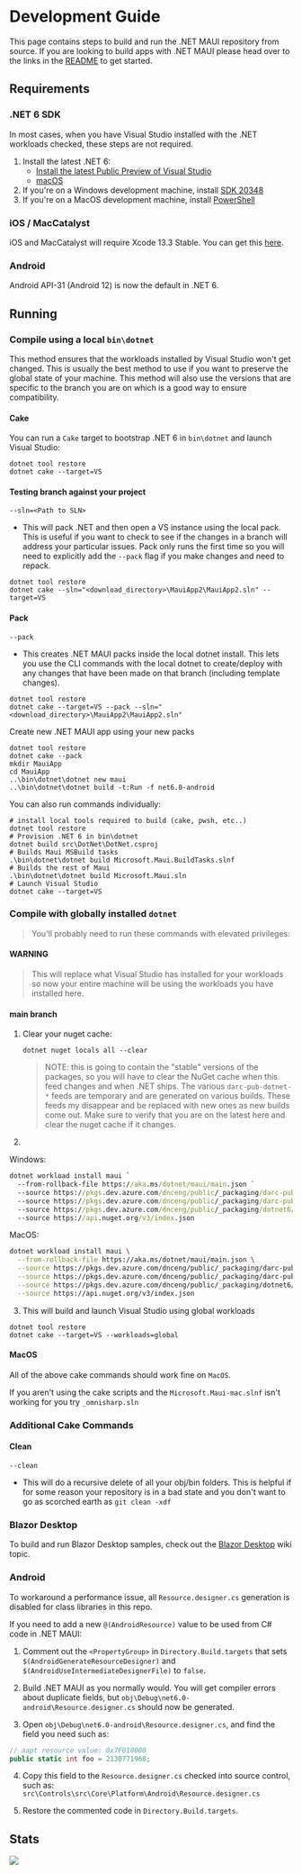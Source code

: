 # Development Guide

This page contains steps to build and run the .NET MAUI repository from source. If you are looking to build apps with .NET MAUI please head over to the links in the [README](https://github.com/dotnet/maui/blob/main/README.md) to get started.

## Requirements

### .NET 6 SDK

In most cases, when you have Visual Studio installed with the .NET workloads checked, these steps are not required.

1. Install the latest .NET 6:  
   <!--- [Win (x64)](https://aka.ms/dotnet/6.0.2xx/daily/dotnet-sdk-win-x64.exe)   -->
   - [Install the latest Public Preview of Visual Studio](https://docs.microsoft.com/en-us/dotnet/maui/get-started/installation/)
   - [macOS](https://dotnet.microsoft.com/en-us/download/dotnet/6.0)  
2. If you're on a Windows development machine, install [SDK 20348](https://go.microsoft.com/fwlink/?linkid=2164145)
3. If you're on a MacOS development machine, install [PowerShell](https://docs.microsoft.com/en-us/powershell/scripting/install/installing-powershell-on-macos)
   
### iOS / MacCatalyst

iOS and MacCatalyst will require Xcode 13.3 Stable. You can get this [here](https://developer.apple.com/download/more/?name=Xcode).

### Android

Android API-31 (Android 12) is now the default in .NET 6.

## Running

### Compile using a local `bin\dotnet`

This method ensures that the workloads installed by Visual Studio won't get changed. This is usually the best method to use if you want to preserve the global state of your machine. This method will also use the versions that are specific to the branch you are on which is a good way to ensure compatibility.

#### Cake

You can run a `Cake` target to bootstrap .NET 6 in `bin\dotnet` and launch Visual Studio:

```dotnetcli
dotnet tool restore
dotnet cake --target=VS
```

#### Testing branch against your project
`--sln=<Path to SLN>`
- This will pack .NET and then open a VS instance using the local pack. This is useful if you want to check to see if the changes in a branch will address your particular issues. Pack only runs the first time so you will need to explicitly add the `--pack` flag if you make changes and need to repack.

```dotnetcli
dotnet tool restore
dotnet cake --sln="<download_directory>\MauiApp2\MauiApp2.sln" --target=VS
```

#### Pack
`--pack`
- This creates .NET MAUI packs inside the local dotnet install. This lets you use the CLI commands with the local dotnet to create/deploy with any changes that have been made on that branch (including template changes).

```dotnetcli
dotnet tool restore
dotnet cake --target=VS --pack --sln="<download_directory>\MauiApp2\MauiApp2.sln"
```

Create new .NET MAUI app using your new packs
```dotnetcli
dotnet tool restore
dotnet cake --pack
mkdir MauiApp
cd MauiApp
..\bin\dotnet\dotnet new maui
..\bin\dotnet\dotnet build -t:Run -f net6.0-android
```

You can also run commands individually:
```dotnetcli
# install local tools required to build (cake, pwsh, etc..)
dotnet tool restore
# Provision .NET 6 in bin\dotnet
dotnet build src\DotNet\DotNet.csproj
# Builds Maui MSBuild tasks
.\bin\dotnet\dotnet build Microsoft.Maui.BuildTasks.slnf
# Builds the rest of Maui
.\bin\dotnet\dotnet build Microsoft.Maui.sln
# Launch Visual Studio
dotnet cake --target=VS
```

### Compile with globally installed `dotnet`

> You'll probably need to run these commands with elevated privileges:

#### WARNING ####

> This will replace what Visual Studio has installed for your workloads so now your entire machine will be using the workloads you have installed here.

#### main branch

1. Clear your nuget cache:  
   ```
   dotnet nuget locals all --clear
   ```
   > NOTE: this is going to contain the "stable" versions of the packages, so you will have to clear the NuGet cache when this feed changes and when .NET ships. The various `darc-pub-dotnet-*` feeds are temporary and are generated on various builds. These feeds my disappear and be replaced with new ones as new builds come out. Make sure to verify that you are on the latest here and clear the nuget cache if it changes.

2. 
Windows:

```bat
dotnet workload install maui `
  --from-rollback-file https://aka.ms/dotnet/maui/main.json `
  --source https://pkgs.dev.azure.com/dnceng/public/_packaging/darc-pub-dotnet-runtime-a21b9a2d/nuget/v3/index.json `
  --source https://pkgs.dev.azure.com/dnceng/public/_packaging/darc-pub-dotnet-emsdk-52e9452f-3/nuget/v3/index.json `
  --source https://pkgs.dev.azure.com/dnceng/public/_packaging/dotnet6/nuget/v3/index.json `
  --source https://api.nuget.org/v3/index.json
```

MacOS:

```bash
dotnet workload install maui \
  --from-rollback-file https://aka.ms/dotnet/maui/main.json \
  --source https://pkgs.dev.azure.com/dnceng/public/_packaging/darc-pub-dotnet-runtime-a21b9a2d/nuget/v3/index.json \
  --source https://pkgs.dev.azure.com/dnceng/public/_packaging/darc-pub-dotnet-emsdk-52e9452f-3/nuget/v3/index.json \
  --source https://pkgs.dev.azure.com/dnceng/public/_packaging/dotnet6/nuget/v3/index.json \
  --source https://api.nuget.org/v3/index.json
```

3. This will build and launch Visual Studio using global workloads

```dotnetcli
dotnet tool restore
dotnet cake --target=VS --workloads=global
```

#### MacOS

All of the above cake commands should work fine on `MacOS`.

If you aren't using the cake scripts and the `Microsoft.Maui-mac.slnf` isn't working for you try `_omnisharp.sln`

### Additional Cake Commands

#### Clean
`--clean`
- This will do a recursive delete of all your obj/bin folders. This is helpful if for some reason your repository is in a bad state and you don't want to go as scorched earth as `git clean -xdf`

### Blazor Desktop

To build and run Blazor Desktop samples, check out the [Blazor Desktop](https://github.com/dotnet/maui/wiki/Blazor-Desktop) wiki topic.

### Android

To workaround a performance issue, all `Resource.designer.cs`
generation is disabled for class libraries in this repo.

If you need to add a new `@(AndroidResource)` value to be used from C#
code in .NET MAUI:

1. Comment out the `<PropertyGroup>` in `Directory.Build.targets` that
   sets `$(AndroidGenerateResourceDesigner)` and
   `$(AndroidUseIntermediateDesignerFile)` to `false`.

2. Build .NET MAUI as you normally would. You will get compiler errors
   about duplicate fields, but `obj\Debug\net6.0-android\Resource.designer.cs`
   should now be generated.

3. Open `obj\Debug\net6.0-android\Resource.designer.cs`, and find the
   field you need such as:

```csharp
// aapt resource value: 0x7F010000
public static int foo = 2130771968;
```

4. Copy this field to the `Resource.designer.cs` checked into source
   control, such as: `src\Controls\src\Core\Platform\Android\Resource.designer.cs`

5. Restore the commented code in `Directory.Build.targets`.

## Stats

<img src="https://repobeats.axiom.co/api/embed/f917a77cbbdeee19b87fa1f2f932895d1df18b71.svg" />

